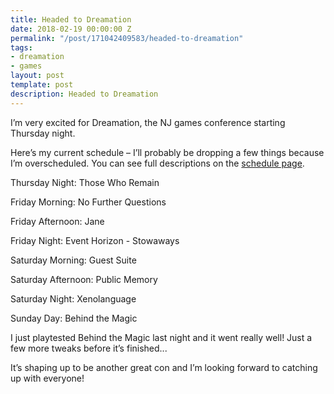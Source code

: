 ```yaml
---
title: Headed to Dreamation
date: 2018-02-19 00:00:00 Z
permalink: "/post/171042409583/headed-to-dreamation"
tags:
- dreamation
- games
layout: post
template: post
description: Headed to Dreamation
---
```


<p>I’m very excited for Dreamation, the NJ games conference starting Thursday night.</p><p>Here’s my current schedule – I’ll probably be dropping a few things because I’m overscheduled. You can see full descriptions on the <a href="https://www.dexposure.com/d2018sched.html">schedule page</a>.</p><p>Thursday Night: Those Who Remain</p><p>Friday Morning: No Further Questions</p><p>Friday Afternoon: Jane</p><p>Friday Night: Event Horizon - Stowaways</p><p>Saturday Morning: Guest Suite</p><p>Saturday Afternoon: Public Memory</p><p>Saturday Night: Xenolanguage</p><p>Sunday Day: Behind the Magic</p><p>I just playtested Behind the Magic last night and it went really well! Just a few more tweaks before it’s finished...</p><p>It’s shaping up to be another great con and I’m looking forward to catching up with everyone!</p>